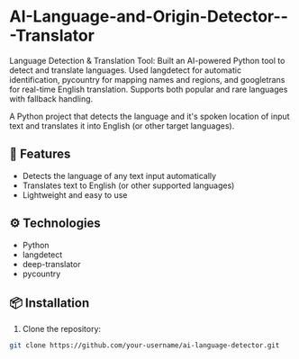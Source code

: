 # AI-Language-and-Origin-Detector---Translator
Language Detection &amp; Translation Tool: Built an AI-powered Python tool to detect and translate languages. Used langdetect for automatic identification, pycountry for mapping names and regions, and googletrans for real-time English translation. Supports both popular and rare languages with fallback handling.

A Python project that detects the language and it's spoken location of input text and translates it into English (or other target languages).

## 🚀 Features
- Detects the language of any text input automatically
- Translates text to English (or other supported languages)
- Lightweight and easy to use

## ⚙️ Technologies
- Python
- langdetect
- deep-translator
- pycountry

## 📦 Installation
1. Clone the repository:
```bash
git clone https://github.com/your-username/ai-language-detector.git

